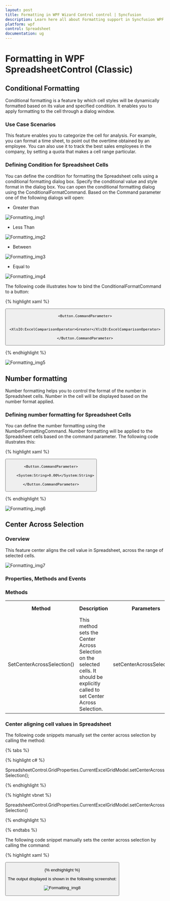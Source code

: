 ```yaml
---
layout: post
title: Formatting in WPF Wizard Control control | Syncfusion
description: Learn here all about Formatting support in Syncfusion WPF SpreadsheetControl (Classic) control and more.
platform: wpf
control: Spreadsheet
documentation: ug
---
```


# Formatting in WPF SpreadsheetControl (Classic)

## Conditional Formatting 

Conditional formatting is a feature by which cell styles will be dynamically formatted based on its value and specified condition. It enables you to apply formatting to the cell through a dialog window. 

### Use Case Scenarios 

This feature enables you to categorize the cell for analysis.  For example, you can format a time sheet, to point out the overtime obtained by an employee. You can also use it to track the best sales employees in the company, by setting a quota that makes a cell range particular.

### Defining Condition for Spreadsheet Cells

You can define the condition for formatting the Spreadsheet cells using a conditional formatting dialog box. Specify the conditional value and style format in the dialog box. You can open the conditional formatting dialog using the ConditionalFormatCommand. Based on the Command parameter one of the following dialogs will open:

* Greater than

![Formatting_img1](Formatting_images/Formatting_img1.png)

* Less Than

![Formatting_img2](Formatting_images/Formatting_img2.png)

* Between

![Formatting_img3](Formatting_images/Formatting_img3.png)

* Equal to 

![Formatting_img4](Formatting_images/Formatting_img4.png)

The following code illustrates how to bind the ConditionalFormatCommand to a button: 

{% highlight xaml %}

<Button Command="{Binding Path=ConditionalFormatCommand}">

	<Button.CommandParameter>

		<XlsIO:ExcelComparisonOperator>Greater</XlsIO:ExcelComparisonOperator>

	</Button.CommandParameter>

</Button>

{% endhighlight %}

![Formatting_img5](Formatting_images/Formatting_img5.png)

## Number formatting

Number formatting helps you to control the format of the number in Spreadsheet cells. Number in the cell will be displayed based on the number format applied. 

### Defining number formatting for Spreadsheet Cells

You can define the number formatting using the NumberFormattingCommand. Number formatting will be applied to the Spreadsheet cells based on the command parameter. The following code illustrates this:

{% highlight xaml %}

<Button Command="{Binding Path=NumberFormatCommand}" Grid.Row="2">

	<Button.CommandParameter>

		<System:String>0.00%</System:String>

	</Button.CommandParameter>

</Button>

{% endhighlight %}

![Formatting_img6](Formatting_images/Formatting_img6.png)

## Center Across Selection

### Overview

This feature center aligns the cell value in Spreadsheet, across the range of selected cells. 

![Formatting_img7](Formatting_images/Formatting_img7.png)


### Properties, Methods and Events

### Methods

<table>
<tr>
<th>
Method</th><th>
Description</th><th>
Parameters</th><th>
Type</th><th>
Return Type</th></tr>
<tr>
<td>
SetCenterAcrossSelection()</td><td>
This method sets the Center Across Selection on the selected cells. It should be explicitly called to set Center Across Selection.</td><td>
setCenterAcrossSelection() </td><td>
null</td><td>
void </td></tr>
</table>


### Center aligning cell values in Spreadsheet

The following code snippets manually set the center across selection by calling the method: 

{% tabs %}

{% highlight c# %}

SpreadsheetControl.GridProperties.CurrentExcelGridModel.setCenterAcrossSelection();

{% endhighlight %}

{% highlight vbnet %}
 
 SpreadsheetControl.GridProperties.CurrentExcelGridModel.setCenterAcrossSelection()

{% endhighlight %}

{% endtabs %}

The following code snippet manually sets the center across selection by calling the command: 

{% highlight xaml %}

<Button Content="CentreAcrossSelection" Margin="5" Width="200" Command="{Binding ElementName=spreadSheetControl, Path=CenterAcrossSelectionCommand}"/>

{% endhighlight %}

The output displayed is shown in the following screenshot:

![Formatting_img8](Formatting_images/Formatting_img8.png)
